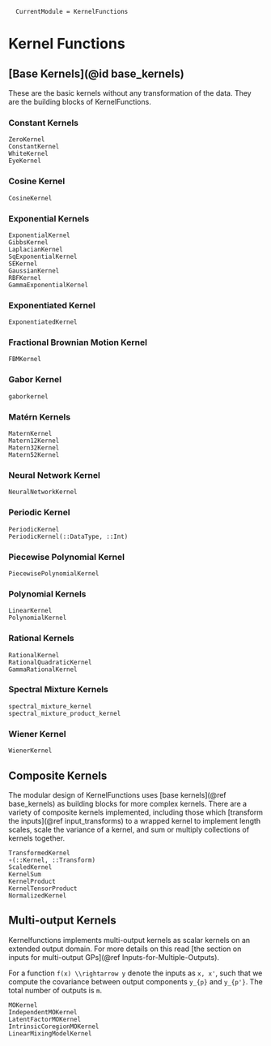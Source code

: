 ```@meta
  CurrentModule = KernelFunctions
```

# Kernel Functions

## [Base Kernels](@id base_kernels)

These are the basic kernels without any transformation of the data. They are the building blocks of KernelFunctions.

### Constant Kernels

```@docs
ZeroKernel
ConstantKernel
WhiteKernel
EyeKernel
```

### Cosine Kernel

```@docs
CosineKernel
```

### Exponential Kernels

```@docs
ExponentialKernel
GibbsKernel
LaplacianKernel
SqExponentialKernel
SEKernel
GaussianKernel
RBFKernel
GammaExponentialKernel
```

### Exponentiated Kernel

```@docs
ExponentiatedKernel
```

### Fractional Brownian Motion Kernel

```@docs
FBMKernel
```

### Gabor Kernel

```@docs
gaborkernel
```

### Matérn Kernels

```@docs
MaternKernel
Matern12Kernel
Matern32Kernel
Matern52Kernel
```

### Neural Network Kernel

```@docs
NeuralNetworkKernel
```

### Periodic Kernel

```@docs
PeriodicKernel
PeriodicKernel(::DataType, ::Int)
```

### Piecewise Polynomial Kernel

```@docs
PiecewisePolynomialKernel
```

### Polynomial Kernels

```@docs
LinearKernel
PolynomialKernel
```

### Rational Kernels

```@docs
RationalKernel
RationalQuadraticKernel
GammaRationalKernel
```

### Spectral Mixture Kernels

```@docs
spectral_mixture_kernel
spectral_mixture_product_kernel
```

### Wiener Kernel

```@docs
WienerKernel
```

## Composite Kernels

The modular design of KernelFunctions uses [base kernels](@ref base_kernels) as building
blocks for more complex kernels. There are a variety of composite kernels implemented,
including those which [transform the inputs](@ref input_transforms) to a wrapped kernel
to implement length scales, scale the variance of a kernel, and sum or multiply collections
of kernels together.

```@docs
TransformedKernel
∘(::Kernel, ::Transform)
ScaledKernel
KernelSum
KernelProduct
KernelTensorProduct
NormalizedKernel
```

## Multi-output Kernels
Kernelfunctions implements multi-output kernels as scalar kernels on an extended output domain. For more details on this read [the section on inputs for multi-output GPs](@ref Inputs-for-Multiple-Outputs).

For a function ``f(x) \\rightarrow y`` denote the inputs as ``x, x'``, such that we compute the covariance between output components ``y_{p}`` and ``y_{p'}``. The total number of outputs is ``m``.

```@docs
MOKernel
IndependentMOKernel
LatentFactorMOKernel
IntrinsicCoregionMOKernel
LinearMixingModelKernel
```
